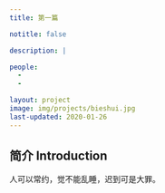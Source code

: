 ```yaml
---
title: 第一篇

notitle: false

description: |

people:
  - 
  -

layout: project
image: img/projects/bieshui.jpg
last-updated: 2020-01-26
---
```


## 简介 Introduction

人可以常约，觉不能乱睡，迟到可是大罪。

